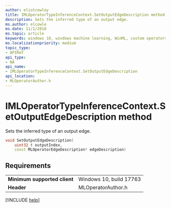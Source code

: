 ```yaml
---
author: eliotcowley
title: IMLOperatorTypeInferenceContext.SetOutputEdgeDescription method
description: Sets the inferred type of an output edge.
ms.author: elcowle
ms.date: 11/1/2018
ms.topic: article
keywords: windows 10, windows machine learning, WinML, custom operators, SetOutputEdgeDescription
ms.localizationpriority: medium
topic_type:
- APIRef
api_type:
- NA
api_name:
- IMLOperatorTypeInferenceContext.SetOutputEdgeDescription
api_location:
- MLOperatorAuthor.h
---
```


# IMLOperatorTypeInferenceContext.SetOutputEdgeDescription method

Sets the inferred type of an output edge.

```cpp
void SetOutputEdgeDescription(
    uint32_t outputIndex, 
    const MLOperatorEdgeDescription* edgeDescription)
```

## Requirements

| | |
|-|-|
| **Minimum supported client** | Windows 10, build 17763 |
| **Header** | MLOperatorAuthor.h |

[!INCLUDE [help](../includes/get-help.md)]
